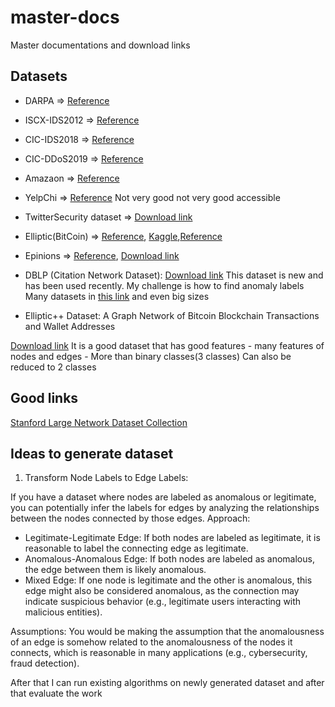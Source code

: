 # master-docs
Master documentations and download links

## Datasets

+ DARPA => [Reference](./articles/0001-Sketch-Based%20Anomaly%20Detection%20in%20Streaming%20Graphs/)
+ ISCX-IDS2012 => [Reference](./articles/0001-Sketch-Based%20Anomaly%20Detection%20in%20Streaming%20Graphs/)
+ CIC-IDS2018 => [Reference](./articles/0001-Sketch-Based%20Anomaly%20Detection%20in%20Streaming%20Graphs/)
+ CIC-DDoS2019 => [Reference](./articles/0001-Sketch-Based%20Anomaly%20Detection%20in%20Streaming%20Graphs/)
+ Amazaon => [Reference](./articles/0005-From%20amateurs%20to%20connoisseurs%20modeling%20the%20evolution%20of%20user%20expertise%20through%20online%20reviews/)
+ YelpChi => [Reference](https://dl.acm.org/doi/abs/10.1145/2783258.2783370) Not very good not very good accessible
+ TwitterSecurity dataset => [Download link](https://odds.cs.stonybrook.edu/twittersecurity-dataset/)

+ Elliptic(BitCoin) => [Reference](./articles/0003-DGraph%20A%20Large-Scale%20Financial%20Dataset%20for%20Graph%20Anomaly%20Detection/),
[Kaggle](https://www.kaggle.com/datasets/ellipticco/elliptic-data-set/),[Reference](https://arxiv.org/abs/1908.02591)

+ Epinions => [Reference](https://dl.acm.org/doi/abs/10.1145/3159652.3159729), [Download link](https://snap.stanford.edu/data/soc-Epinions1.html)

+ DBLP (Citation Network Dataset): [Download link](https://paperswithcode.com/dataset/dblp) This dataset is new and has been used recently. My challenge is how to find anomaly labels
Many datasets in [this link](https://www.aminer.cn/citation) and even big sizes

+ Elliptic++ Dataset: A Graph Network of Bitcoin Blockchain Transactions and Wallet Addresses

[Download link](https://github.com/git-disl/EllipticPlusPlus)
It is a good dataset that has good features
    - many features of nodes and edges
    - More than binary classes(3 classes) Can also be reduced to 2 classes


## Good links
[Stanford Large Network Dataset Collection](http://snap.stanford.edu/data/)


## Ideas to generate dataset

1. Transform Node Labels to Edge Labels:


If you have a dataset where nodes are labeled as anomalous or legitimate, you can potentially infer the labels for edges by analyzing the relationships between the nodes connected by those edges.
Approach:
+ Legitimate-Legitimate Edge: If both nodes are labeled as legitimate, it is reasonable to label the connecting edge as legitimate.
+ Anomalous-Anomalous Edge: If both nodes are labeled as anomalous, the edge between them is likely anomalous.
+ Mixed Edge: If one node is legitimate and the other is anomalous, this edge might also be considered anomalous, as the connection may indicate suspicious behavior (e.g., legitimate users interacting with malicious entities).


Assumptions: You would be making the assumption that the anomalousness of an edge is somehow related to the anomalousness of the nodes it connects, which is reasonable in many applications (e.g., cybersecurity, fraud detection).

After that I can run existing algorithms on newly generated dataset and after that evaluate the work

